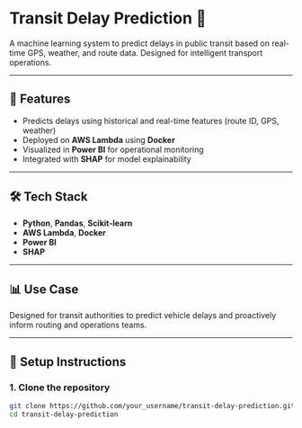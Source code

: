 # Transit Delay Prediction 🚦

A machine learning system to predict delays in public transit based on real-time GPS, weather, and route data. Designed for intelligent transport operations.

---

## 🚀 Features
- Predicts delays using historical and real-time features (route ID, GPS, weather)
- Deployed on **AWS Lambda** using **Docker**
- Visualized in **Power BI** for operational monitoring
- Integrated with **SHAP** for model explainability

---

## 🛠 Tech Stack
- **Python**, **Pandas**, **Scikit-learn**
- **AWS Lambda**, **Docker**
- **Power BI**
- **SHAP**

---

## 📊 Use Case
Designed for transit authorities to predict vehicle delays and proactively inform routing and operations teams.

---

## 🔧 Setup Instructions

### 1. Clone the repository
```bash
git clone https://github.com/your_username/transit-delay-prediction.git
cd transit-delay-prediction

